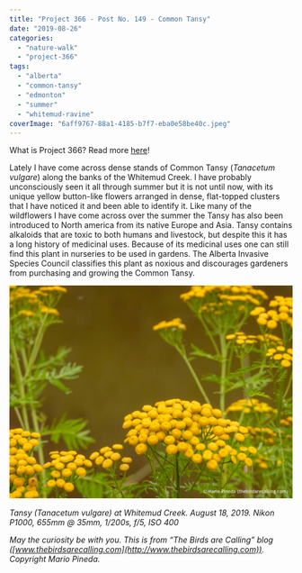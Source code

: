 ```yaml
---
title: "Project 366 - Post No. 149 - Common Tansy"
date: "2019-08-26"
categories: 
  - "nature-walk"
  - "project-366"
tags: 
  - "alberta"
  - "common-tansy"
  - "edmonton"
  - "summer"
  - "whitemud-ravine"
coverImage: "6aff9767-88a1-4185-b7f7-eba0e58be40c.jpeg"
---
```


What is Project 366? Read more [here](https://thebirdsarecalling.com/2019/03/29/project-366/)!

Lately I have come across dense stands of Common Tansy (_Tanacetum vulgare_) along the banks of the Whitemud Creek. I have probably unconsciously seen it all through summer but it is not until now, with its unique yellow button-like flowers arranged in dense, flat-topped clusters that I have noticed it and been able to identify it. Like many of the wildflowers I have come across over the summer the Tansy has also been introduced to North america from its native Europe and Asia. Tansy contains alkaloids that are toxic to both humans and livestock, but despite this it has a long history of medicinal uses. Because of its medicinal uses one can still find this plant in nurseries to be used in gardens. The Alberta Invasive Species Council classifies this plant as noxious and discourages gardeners from purchasing and growing the Common Tansy.

![](images/6aff9767-88a1-4185-b7f7-eba0e58be40c.jpeg)

_Tansy (Tanacetum vulgare) at Whitemud Creek. August 18, 2019. Nikon P1000, 655mm @ 35mm, 1/200s, f/5, ISO 400_

_May the curiosity be with you. This is from “The Birds are Calling” blog ([www.thebirdsarecalling.com](http://www.thebirdsarecalling.com)). Copyright Mario Pineda._
